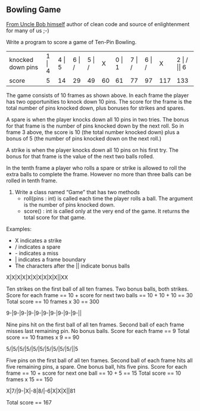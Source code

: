 ## Bowling Game
[From Uncle Bob himself](http://butunclebob.com/ArticleS.UncleBob.TheBowlingGameKata) author of clean code and source of enlightenment for many of us ;-)

Write a program to score a game of Ten-Pin Bowling.

<table>
<tr><td>knocked down pins</td><td>1 | 4</td><td>4 | 5</td><td>6 | /</td><td>5 | /</td><td>X</td><td>0 | 1</td><td>7 | /</td><td>6 | /</td><td>X</td><td>2 | / || 6</td></tr>
<tr><td>score</td><td>5</td><td>14</td><td>29</td><td>49</td><td>60</td><td>61</td><td>77</td><td>97</td><td>117</td><td>133</td></tr>
</table>

The game consists of 10 frames as shown above.  In each frame the player has
two opportunities to knock down 10 pins.  The score for the frame is the total
number of pins knocked down, plus bonuses for strikes and spares.

A spare is when the player knocks down all 10 pins in two tries.  The bonus for
that frame is the number of pins knocked down by the next roll.  So in frame 3
above, the score is 10 (the total number knocked down) plus a bonus of 5 (the
number of pins knocked down on the next roll.)

A strike is when the player knocks down all 10 pins on his first try.  The bonus
for that frame is the value of the next two balls rolled.

In the tenth frame a player who rolls a spare or strike is allowed to roll the extra
balls to complete the frame.  However no more than three balls can be rolled in
tenth frame.

1. Write a class named “Game” that has two methods
    - roll(pins : int) is called each time the player rolls a ball.  The argument is the number of pins knocked down.
    - score() : int is called only at the very end of the game.  It returns the total score for that game.

Examples:

* X indicates a strike
* / indicates a spare
* \- indicates a miss
* | indicates a frame boundary
* The characters after the || indicate bonus balls

X|X|X|X|X|X|X|X|X|X||XX

Ten strikes on the first ball of all ten frames.
Two bonus balls, both strikes.
Score for each frame == 10 + score for next two 
balls == 10 + 10 + 10 == 30
Total score == 10 frames x 30 == 300


9-|9-|9-|9-|9-|9-|9-|9-|9-|9-||

Nine pins hit on the first ball of all ten frames.
Second ball of each frame misses last remaining pin.
No bonus balls.
Score for each frame == 9
Total score == 10 frames x 9 == 90


5/|5/|5/|5/|5/|5/|5/|5/|5/|5/||5

Five pins on the first ball of all ten frames.
Second ball of each frame hits all five remaining
pins, a spare.
One bonus ball, hits five pins.
Score for each frame == 10 + score for next one
ball == 10 + 5 == 15
Total score == 10 frames x 15 == 150


X|7/|9-|X|-8|8/|-6|X|X|X||81

Total score == 167

